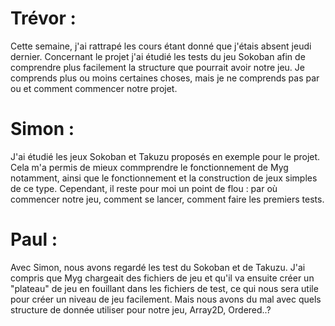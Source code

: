 # Trévor :

Cette semaine, j'ai rattrapé les cours étant donné que j'étais absent jeudi dernier. Concernant le projet j'ai étudié les tests du jeu Sokoban afin de comprendre plus facilement la structure que pourrait avoir notre jeu. Je comprends plus ou moins certaines choses, mais je ne comprends pas par ou et comment commencer notre projet.

# Simon :

J'ai étudié les jeux Sokoban et Takuzu proposés en exemple pour le projet. Cela m'a permis de mieux commprendre le fonctionnement de Myg notamment, ainsi que le fonctionnement et la construction de jeux simples de ce type. Cependant, il reste pour moi un point de flou : par où commencer notre jeu, comment se lancer, comment faire les premiers tests.

# Paul :

Avec Simon, nous avons regardé les test du Sokoban et de Takuzu. J'ai compris que Myg chargeait des fichiers de jeu et qu'il va ensuite créer un "plateau" de jeu en fouillant dans les fichiers de test, ce qui nous sera utile pour créer un niveau de jeu facilement.
Mais nous avons du mal avec quels structure de donnée utiliser pour notre jeu, Array2D, Ordered..? 
